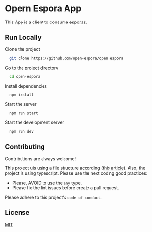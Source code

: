# Opern Espora App

This App is a client to consume [esporas](https://github.com/open-espora/definition).


## Run Locally

Clone the project

```bash
  git clone https://github.com/open-espora/open-espora
```

Go to the project directory

```bash
  cd open-espora
```

Install dependencies

```bash
  npm install
```

Start the server

```bash
  npm run start
```

Start the development server

```bash
  npm run dev
```


## Contributing

Contributions are always welcome!


This project uis using a file structure according ([this article](https://www.freecodecamp.org/news/a-better-way-to-structure-react-projects/)).
Also, the project is using typescript. Please use the next coding good practices:

* Please, AVOID to use the `any` type.
* Please fix the lint issues before create a pull request.

Please adhere to this project's `code of conduct`.

## License

[MIT](https://choosealicense.com/licenses/mit/)

